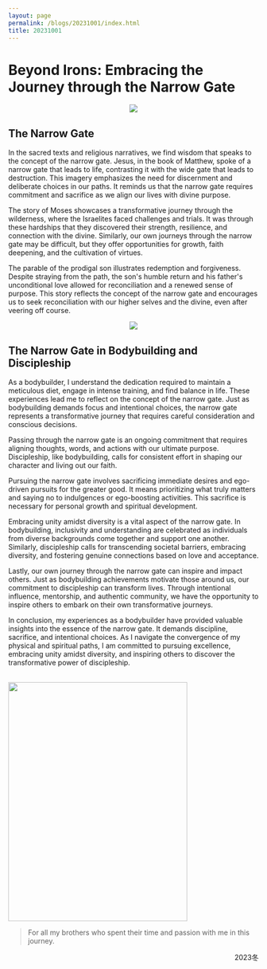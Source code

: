```yaml
---
layout: page
permalink: /blogs/20231001/index.html
title: 20231001
---
```


# Beyond Irons: Embracing the Journey through the Narrow Gate

<center>
<img src = "http://apollohong.github.io/images/narrow_gate.png">
</center>

## The Narrow Gate 

In the sacred texts and religious narratives, we find wisdom that speaks to the concept of the narrow gate. Jesus, in the book of Matthew, spoke of a narrow gate that leads to life, contrasting it with the wide gate that leads to destruction. This imagery emphasizes the need for discernment and deliberate choices in our paths. It reminds us that the narrow gate requires commitment and sacrifice as we align our lives with divine purpose.

The story of Moses showcases a transformative journey through the wilderness, where the Israelites faced challenges and trials. It was through these hardships that they discovered their strength, resilience, and connection with the divine. Similarly, our own journeys through the narrow gate may be difficult, but they offer opportunities for growth, faith deepening, and the cultivation of virtues.

The parable of the prodigal son illustrates redemption and forgiveness. Despite straying from the path, the son's humble return and his father's unconditional love allowed for reconciliation and a renewed sense of purpose. This story reflects the concept of the narrow gate and encourages us to seek reconciliation with our higher selves and the divine, even after veering off course.

<center>
<img src = "http://apollohong.github.io/images/bodybuilding5.jpg">
</center>

## The Narrow Gate in Bodybuilding and Discipleship

As a bodybuilder, I understand the dedication required to maintain a meticulous diet, engage in intense training, and find balance in life. These experiences lead me to reflect on the concept of the narrow gate. Just as bodybuilding demands focus and intentional choices, the narrow gate represents a transformative journey that requires careful consideration and conscious decisions.

Passing through the narrow gate is an ongoing commitment that requires aligning thoughts, words, and actions with our ultimate purpose. Discipleship, like bodybuilding, calls for consistent effort in shaping our character and living out our faith.

Pursuing the narrow gate involves sacrificing immediate desires and ego-driven pursuits for the greater good. It means prioritizing what truly matters and saying no to indulgences or ego-boosting activities. This sacrifice is necessary for personal growth and spiritual development.

Embracing unity amidst diversity is a vital aspect of the narrow gate. In bodybuilding, inclusivity and understanding are celebrated as individuals from diverse backgrounds come together and support one another. Similarly, discipleship calls for transcending societal barriers, embracing diversity, and fostering genuine connections based on love and acceptance.

Lastly, our own journey through the narrow gate can inspire and impact others. Just as bodybuilding achievements motivate those around us, our commitment to discipleship can transform lives. Through intentional influence, mentorship, and authentic community, we have the opportunity to inspire others to embark on their own transformative journeys.

In conclusion, my experiences as a bodybuilder have provided valuable insights into the essence of the narrow gate. It demands discipline, sacrifice, and intentional choices. As I navigate the convergence of my physical and spiritual paths, I am committed to pursuing excellence, embracing unity amidst diversity, and inspiring others to discover the transformative power of discipleship.


<br>

<img src="https://apollohong.github.io/images/competitionBody.JPG" width="360" height="480">

<br>

> For all my brothers who spent their time and passion with me in this journey.

<p align="right">2023冬</p>
